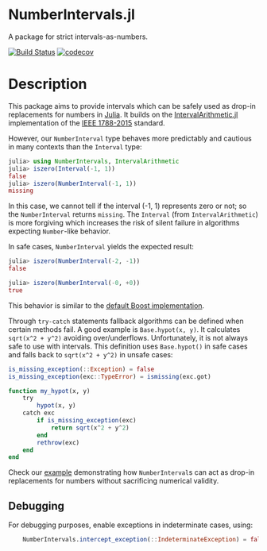 # NumberIntervals.jl

A package for strict intervals-as-numbers.

[![Build Status](https://travis-ci.org/gwater/NumberIntervals.jl.svg?branch=master)](https://travis-ci.org/gwater/NumberIntervals.jl)
[![codecov](https://codecov.io/gh/gwater/NumberIntervals.jl/branch/master/graph/badge.svg)](https://codecov.io/gh/gwater/NumberIntervals.jl)

# Description

This package aims to provide intervals which can be safely used as drop-in replacements for numbers in [Julia](https://julialang.org).
It builds on the [IntervalArithmetic.jl](https://github.com/JuliaIntervals/IntervalArithmetic.jl) implementation of the [IEEE 1788-2015](https://standards.ieee.org/standard/1788-2015.html) standard.

However, our `NumberInterval` type behaves more predictably and cautious in many contexts than the `Interval` type:
```julia
julia> using NumberIntervals, IntervalArithmetic
julia> iszero(Interval(-1, 1))
false
julia> iszero(NumberInterval(-1, 1))
missing
```
In this case, we cannot tell if the interval (-1, 1) represents zero or not; so the `NumberInterval` returns `missing`.
The `Interval` (from `IntervalArithmetic`) is more forgiving which increases the risk of silent failure in algorithms expecting `Number`-like behavior.

In safe cases, `NumberInterval` yields the expected result:
```julia
julia> iszero(NumberInterval(-2, -1))
false

julia> iszero(NumberInterval(-0, +0))
true
```
This behavior is similar to the [default Boost implementation](https://www.boost.org/doc/libs/1_70_0/libs/numeric/interval/doc/comparisons.htm).

Through `try-catch` statements fallback algorithms can be defined when certain methods fail. A good example is `Base.hypot(x, y)`. It calculates `sqrt(x^2 + y^2)` avoiding over/underflows. Unfortunately, it is not always safe to use with intervals.
This definition uses `Base.hypot()` in safe cases and falls back to `sqrt(x^2 + y^2)` in unsafe cases:
```julia
is_missing_exception(::Exception) = false
is_missing_exception(exc::TypeError) = ismissing(exc.got)

function my_hypot(x, y)
    try
        hypot(x, y)
    catch exc
        if is_missing_exception(exc)
            return sqrt(x^2 + y^2)
        end
        rethrow(exc)
    end
end
```

Check our [example](examples/DifferentialEquationsExample.ipynb) demonstrating how `NumberInterval`s can act as drop-in replacements for numbers without sacrificing numerical validity.

## Debugging

For debugging purposes, enable exceptions in indeterminate cases, using:
```julia
    NumberIntervals.intercept_exception(::IndeterminateException) = false
```
